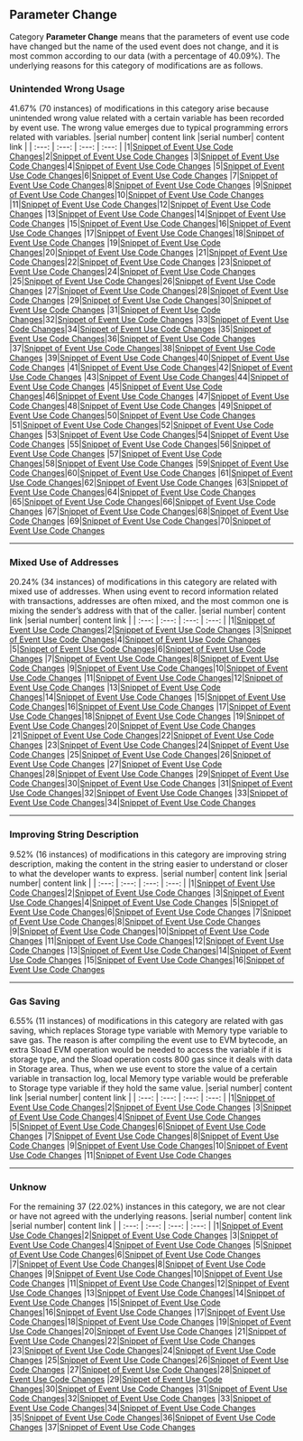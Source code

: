 ## Parameter Change
Category **Parameter Change** means that the parameters of event use code have changed but the name of the used event does not change, and it is most common according to our data (with a percentage of 40.09\%). The underlying reasons for this category of modifications are as follows.

### Unintended Wrong Usage
41.67\% (70 instances) of modifications in this category arise because unintended wrong value related with a certain variable has been recorded by event use. The wrong value emerges due to typical programming errors related with variables.
|serial number|  content link  |serial number|  content link  |
|    :---:    |      :---:     |    :---:    |      :---:     |
|1|[Snippet of Event Use Code Changes](https://SolEventStudy01.github.io/Solidity-Event-Study/Event-Evolution/Parameter_Change/Unintended%20Wrong%20Usage/1.html)|2|[Snippet of Event Use Code Changes](https://SolEventStudy01.github.io/Solidity-Event-Study/Event-Evolution/Parameter_Change/Unintended%20Wrong%20Usage/2.html)
|3|[Snippet of Event Use Code Changes](https://SolEventStudy01.github.io/Solidity-Event-Study/Event-Evolution/Parameter_Change/Unintended%20Wrong%20Usage/3.html)|4|[Snippet of Event Use Code Changes](https://SolEventStudy01.github.io/Solidity-Event-Study/Event-Evolution/Parameter_Change/Unintended%20Wrong%20Usage/4.html)
|5|[Snippet of Event Use Code Changes](https://SolEventStudy01.github.io/Solidity-Event-Study/Event-Evolution/Parameter_Change/Unintended%20Wrong%20Usage/5.html)|6|[Snippet of Event Use Code Changes](https://SolEventStudy01.github.io/Solidity-Event-Study/Event-Evolution/Parameter_Change/Unintended%20Wrong%20Usage/6.html)
|7|[Snippet of Event Use Code Changes](https://SolEventStudy01.github.io/Solidity-Event-Study/Event-Evolution/Parameter_Change/Unintended%20Wrong%20Usage/7.html)|8|[Snippet of Event Use Code Changes](https://SolEventStudy01.github.io/Solidity-Event-Study/Event-Evolution/Parameter_Change/Unintended%20Wrong%20Usage/8.html)
|9|[Snippet of Event Use Code Changes](https://SolEventStudy01.github.io/Solidity-Event-Study/Event-Evolution/Parameter_Change/Unintended%20Wrong%20Usage/9.html)|10|[Snippet of Event Use Code Changes](https://SolEventStudy01.github.io/Solidity-Event-Study/Event-Evolution/Parameter_Change/Unintended%20Wrong%20Usage/10.html)
|11|[Snippet of Event Use Code Changes](https://SolEventStudy01.github.io/Solidity-Event-Study/Event-Evolution/Parameter_Change/Unintended%20Wrong%20Usage/11.html)|12|[Snippet of Event Use Code Changes](https://SolEventStudy01.github.io/Solidity-Event-Study/Event-Evolution/Parameter_Change/Unintended%20Wrong%20Usage/12.html)
|13|[Snippet of Event Use Code Changes](https://SolEventStudy01.github.io/Solidity-Event-Study/Event-Evolution/Parameter_Change/Unintended%20Wrong%20Usage/13.html)|14|[Snippet of Event Use Code Changes](https://SolEventStudy01.github.io/Solidity-Event-Study/Event-Evolution/Parameter_Change/Unintended%20Wrong%20Usage/14.html)
|15|[Snippet of Event Use Code Changes](https://SolEventStudy01.github.io/Solidity-Event-Study/Event-Evolution/Parameter_Change/Unintended%20Wrong%20Usage/15.html)|16|[Snippet of Event Use Code Changes](https://SolEventStudy01.github.io/Solidity-Event-Study/Event-Evolution/Parameter_Change/Unintended%20Wrong%20Usage/16.html)
|17|[Snippet of Event Use Code Changes](https://SolEventStudy01.github.io/Solidity-Event-Study/Event-Evolution/Parameter_Change/Unintended%20Wrong%20Usage/17.html)|18|[Snippet of Event Use Code Changes](https://SolEventStudy01.github.io/Solidity-Event-Study/Event-Evolution/Parameter_Change/Unintended%20Wrong%20Usage/18.html)
|19|[Snippet of Event Use Code Changes](https://SolEventStudy01.github.io/Solidity-Event-Study/Event-Evolution/Parameter_Change/Unintended%20Wrong%20Usage/19.html)|20|[Snippet of Event Use Code Changes](https://SolEventStudy01.github.io/Solidity-Event-Study/Event-Evolution/Parameter_Change/Unintended%20Wrong%20Usage/20.html)
|21|[Snippet of Event Use Code Changes](https://SolEventStudy01.github.io/Solidity-Event-Study/Event-Evolution/Parameter_Change/Unintended%20Wrong%20Usage/21.html)|22|[Snippet of Event Use Code Changes](https://SolEventStudy01.github.io/Solidity-Event-Study/Event-Evolution/Parameter_Change/Unintended%20Wrong%20Usage/22.html)
|23|[Snippet of Event Use Code Changes](https://SolEventStudy01.github.io/Solidity-Event-Study/Event-Evolution/Parameter_Change/Unintended%20Wrong%20Usage/23.html)|24|[Snippet of Event Use Code Changes](https://SolEventStudy01.github.io/Solidity-Event-Study/Event-Evolution/Parameter_Change/Unintended%20Wrong%20Usage/24.html)
|25|[Snippet of Event Use Code Changes](https://SolEventStudy01.github.io/Solidity-Event-Study/Event-Evolution/Parameter_Change/Unintended%20Wrong%20Usage/25.html)|26|[Snippet of Event Use Code Changes](https://SolEventStudy01.github.io/Solidity-Event-Study/Event-Evolution/Parameter_Change/Unintended%20Wrong%20Usage/26.html)
|27|[Snippet of Event Use Code Changes](https://SolEventStudy01.github.io/Solidity-Event-Study/Event-Evolution/Parameter_Change/Unintended%20Wrong%20Usage/27.html)|28|[Snippet of Event Use Code Changes](https://SolEventStudy01.github.io/Solidity-Event-Study/Event-Evolution/Parameter_Change/Unintended%20Wrong%20Usage/28.html)
|29|[Snippet of Event Use Code Changes](https://SolEventStudy01.github.io/Solidity-Event-Study/Event-Evolution/Parameter_Change/Unintended%20Wrong%20Usage/29.html)|30|[Snippet of Event Use Code Changes](https://SolEventStudy01.github.io/Solidity-Event-Study/Event-Evolution/Parameter_Change/Unintended%20Wrong%20Usage/30.html)
|31|[Snippet of Event Use Code Changes](https://SolEventStudy01.github.io/Solidity-Event-Study/Event-Evolution/Parameter_Change/Unintended%20Wrong%20Usage/31.html)|32|[Snippet of Event Use Code Changes](https://SolEventStudy01.github.io/Solidity-Event-Study/Event-Evolution/Parameter_Change/Unintended%20Wrong%20Usage/32.html)
|33|[Snippet of Event Use Code Changes](https://SolEventStudy01.github.io/Solidity-Event-Study/Event-Evolution/Parameter_Change/Unintended%20Wrong%20Usage/33.html)|34|[Snippet of Event Use Code Changes](https://SolEventStudy01.github.io/Solidity-Event-Study/Event-Evolution/Parameter_Change/Unintended%20Wrong%20Usage/34.html)
|35|[Snippet of Event Use Code Changes](https://SolEventStudy01.github.io/Solidity-Event-Study/Event-Evolution/Parameter_Change/Unintended%20Wrong%20Usage/35.html)|36|[Snippet of Event Use Code Changes](https://SolEventStudy01.github.io/Solidity-Event-Study/Event-Evolution/Parameter_Change/Unintended%20Wrong%20Usage/36.html)
|37|[Snippet of Event Use Code Changes](https://SolEventStudy01.github.io/Solidity-Event-Study/Event-Evolution/Parameter_Change/Unintended%20Wrong%20Usage/37.html)|38|[Snippet of Event Use Code Changes](https://SolEventStudy01.github.io/Solidity-Event-Study/Event-Evolution/Parameter_Change/Unintended%20Wrong%20Usage/38.html)
|39|[Snippet of Event Use Code Changes](https://SolEventStudy01.github.io/Solidity-Event-Study/Event-Evolution/Parameter_Change/Unintended%20Wrong%20Usage/39.html)|40|[Snippet of Event Use Code Changes](https://SolEventStudy01.github.io/Solidity-Event-Study/Event-Evolution/Parameter_Change/Unintended%20Wrong%20Usage/40.html)
|41|[Snippet of Event Use Code Changes](https://SolEventStudy01.github.io/Solidity-Event-Study/Event-Evolution/Parameter_Change/Unintended%20Wrong%20Usage/41.html)|42|[Snippet of Event Use Code Changes](https://SolEventStudy01.github.io/Solidity-Event-Study/Event-Evolution/Parameter_Change/Unintended%20Wrong%20Usage/42.html)
|43|[Snippet of Event Use Code Changes](https://SolEventStudy01.github.io/Solidity-Event-Study/Event-Evolution/Parameter_Change/Unintended%20Wrong%20Usage/43.html)|44|[Snippet of Event Use Code Changes](https://SolEventStudy01.github.io/Solidity-Event-Study/Event-Evolution/Parameter_Change/Unintended%20Wrong%20Usage/44.html)
|45|[Snippet of Event Use Code Changes](https://SolEventStudy01.github.io/Solidity-Event-Study/Event-Evolution/Parameter_Change/Unintended%20Wrong%20Usage/45.html)|46|[Snippet of Event Use Code Changes](https://SolEventStudy01.github.io/Solidity-Event-Study/Event-Evolution/Parameter_Change/Unintended%20Wrong%20Usage/46.html)
|47|[Snippet of Event Use Code Changes](https://SolEventStudy01.github.io/Solidity-Event-Study/Event-Evolution/Parameter_Change/Unintended%20Wrong%20Usage/47.html)|48|[Snippet of Event Use Code Changes](https://SolEventStudy01.github.io/Solidity-Event-Study/Event-Evolution/Parameter_Change/Unintended%20Wrong%20Usage/48.html)
|49|[Snippet of Event Use Code Changes](https://SolEventStudy01.github.io/Solidity-Event-Study/Event-Evolution/Parameter_Change/Unintended%20Wrong%20Usage/49.html)|50|[Snippet of Event Use Code Changes](https://SolEventStudy01.github.io/Solidity-Event-Study/Event-Evolution/Parameter_Change/Unintended%20Wrong%20Usage/50.html)
|51|[Snippet of Event Use Code Changes](https://SolEventStudy01.github.io/Solidity-Event-Study/Event-Evolution/Parameter_Change/Unintended%20Wrong%20Usage/51.html)|52|[Snippet of Event Use Code Changes](https://SolEventStudy01.github.io/Solidity-Event-Study/Event-Evolution/Parameter_Change/Unintended%20Wrong%20Usage/52.html)
|53|[Snippet of Event Use Code Changes](https://SolEventStudy01.github.io/Solidity-Event-Study/Event-Evolution/Parameter_Change/Unintended%20Wrong%20Usage/53.html)|54|[Snippet of Event Use Code Changes](https://SolEventStudy01.github.io/Solidity-Event-Study/Event-Evolution/Parameter_Change/Unintended%20Wrong%20Usage/54.html)
|55|[Snippet of Event Use Code Changes](https://SolEventStudy01.github.io/Solidity-Event-Study/Event-Evolution/Parameter_Change/Unintended%20Wrong%20Usage/55.html)|56|[Snippet of Event Use Code Changes](https://SolEventStudy01.github.io/Solidity-Event-Study/Event-Evolution/Parameter_Change/Unintended%20Wrong%20Usage/56.html)
|57|[Snippet of Event Use Code Changes](https://SolEventStudy01.github.io/Solidity-Event-Study/Event-Evolution/Parameter_Change/Unintended%20Wrong%20Usage/57.html)|58|[Snippet of Event Use Code Changes](https://SolEventStudy01.github.io/Solidity-Event-Study/Event-Evolution/Parameter_Change/Unintended%20Wrong%20Usage/58.html)
|59|[Snippet of Event Use Code Changes](https://SolEventStudy01.github.io/Solidity-Event-Study/Event-Evolution/Parameter_Change/Unintended%20Wrong%20Usage/59.html)|60|[Snippet of Event Use Code Changes](https://SolEventStudy01.github.io/Solidity-Event-Study/Event-Evolution/Parameter_Change/Unintended%20Wrong%20Usage/60.html)
|61|[Snippet of Event Use Code Changes](https://SolEventStudy01.github.io/Solidity-Event-Study/Event-Evolution/Parameter_Change/Unintended%20Wrong%20Usage/61.html)|62|[Snippet of Event Use Code Changes](https://SolEventStudy01.github.io/Solidity-Event-Study/Event-Evolution/Parameter_Change/Unintended%20Wrong%20Usage/62.html)
|63|[Snippet of Event Use Code Changes](https://SolEventStudy01.github.io/Solidity-Event-Study/Event-Evolution/Parameter_Change/Unintended%20Wrong%20Usage/63.html)|64|[Snippet of Event Use Code Changes](https://SolEventStudy01.github.io/Solidity-Event-Study/Event-Evolution/Parameter_Change/Unintended%20Wrong%20Usage/64.html)
|65|[Snippet of Event Use Code Changes](https://SolEventStudy01.github.io/Solidity-Event-Study/Event-Evolution/Parameter_Change/Unintended%20Wrong%20Usage/65.html)|66|[Snippet of Event Use Code Changes](https://SolEventStudy01.github.io/Solidity-Event-Study/Event-Evolution/Parameter_Change/Unintended%20Wrong%20Usage/66.html)
|67|[Snippet of Event Use Code Changes](https://SolEventStudy01.github.io/Solidity-Event-Study/Event-Evolution/Parameter_Change/Unintended%20Wrong%20Usage/67.html)|68|[Snippet of Event Use Code Changes](https://SolEventStudy01.github.io/Solidity-Event-Study/Event-Evolution/Parameter_Change/Unintended%20Wrong%20Usage/68.html)
|69|[Snippet of Event Use Code Changes](https://SolEventStudy01.github.io/Solidity-Event-Study/Event-Evolution/Parameter_Change/Unintended%20Wrong%20Usage/69.html)|70|[Snippet of Event Use Code Changes](https://SolEventStudy01.github.io/Solidity-Event-Study/Event-Evolution/Parameter_Change/Unintended%20Wrong%20Usage/70.html)
****
### Mixed Use of Addresses
20.24\% (34 instances) of modifications in this category are related with mixed use of addresses. When using event to record information related with transactions, addresses are often mixed, and the most common one is mixing the sender’s address with that of the caller.
|serial number|  content link  |serial number|  content link  |
|    :---:    |      :---:     |    :---:    |      :---:     |
|1|[Snippet of Event Use Code Changes](https://SolEventStudy01.github.io/Solidity-Event-Study/Event-Evolution/Parameter_Change/Mixed%20Use%20of%20Addresses/1.html)|2|[Snippet of Event Use Code Changes](https://SolEventStudy01.github.io/Solidity-Event-Study/Event-Evolution/Parameter_Change/Mixed%20Use%20of%20Addresses/2.html)
|3|[Snippet of Event Use Code Changes](https://SolEventStudy01.github.io/Solidity-Event-Study/Event-Evolution/Parameter_Change/Mixed%20Use%20of%20Addresses/3.html)|4|[Snippet of Event Use Code Changes](https://SolEventStudy01.github.io/Solidity-Event-Study/Event-Evolution/Parameter_Change/Mixed%20Use%20of%20Addresses/4.html)
|5|[Snippet of Event Use Code Changes](https://SolEventStudy01.github.io/Solidity-Event-Study/Event-Evolution/Parameter_Change/Mixed%20Use%20of%20Addresses/5.html)|6|[Snippet of Event Use Code Changes](https://SolEventStudy01.github.io/Solidity-Event-Study/Event-Evolution/Parameter_Change/Mixed%20Use%20of%20Addresses/6.html)
|7|[Snippet of Event Use Code Changes](https://SolEventStudy01.github.io/Solidity-Event-Study/Event-Evolution/Parameter_Change/Mixed%20Use%20of%20Addresses/7.html)|8|[Snippet of Event Use Code Changes](https://SolEventStudy01.github.io/Solidity-Event-Study/Event-Evolution/Parameter_Change/Mixed%20Use%20of%20Addresses/8.html)
|9|[Snippet of Event Use Code Changes](https://SolEventStudy01.github.io/Solidity-Event-Study/Event-Evolution/Parameter_Change/Mixed%20Use%20of%20Addresses/9.html)|10|[Snippet of Event Use Code Changes](https://SolEventStudy01.github.io/Solidity-Event-Study/Event-Evolution/Parameter_Change/Mixed%20Use%20of%20Addresses/10.html)
|11|[Snippet of Event Use Code Changes](https://SolEventStudy01.github.io/Solidity-Event-Study/Event-Evolution/Parameter_Change/Mixed%20Use%20of%20Addresses/11.html)|12|[Snippet of Event Use Code Changes](https://SolEventStudy01.github.io/Solidity-Event-Study/Event-Evolution/Parameter_Change/Mixed%20Use%20of%20Addresses/12.html)
|13|[Snippet of Event Use Code Changes](https://SolEventStudy01.github.io/Solidity-Event-Study/Event-Evolution/Parameter_Change/Mixed%20Use%20of%20Addresses/13.html)|14|[Snippet of Event Use Code Changes](https://SolEventStudy01.github.io/Solidity-Event-Study/Event-Evolution/Parameter_Change/Mixed%20Use%20of%20Addresses/14.html)
|15|[Snippet of Event Use Code Changes](https://SolEventStudy01.github.io/Solidity-Event-Study/Event-Evolution/Parameter_Change/Mixed%20Use%20of%20Addresses/15.html)|16|[Snippet of Event Use Code Changes](https://SolEventStudy01.github.io/Solidity-Event-Study/Event-Evolution/Parameter_Change/Mixed%20Use%20of%20Addresses/16.html)
|17|[Snippet of Event Use Code Changes](https://SolEventStudy01.github.io/Solidity-Event-Study/Event-Evolution/Parameter_Change/Mixed%20Use%20of%20Addresses/17.html)|18|[Snippet of Event Use Code Changes](https://SolEventStudy01.github.io/Solidity-Event-Study/Event-Evolution/Parameter_Change/Mixed%20Use%20of%20Addresses/18.html)
|19|[Snippet of Event Use Code Changes](https://SolEventStudy01.github.io/Solidity-Event-Study/Event-Evolution/Parameter_Change/Mixed%20Use%20of%20Addresses/19.html)|20|[Snippet of Event Use Code Changes](https://SolEventStudy01.github.io/Solidity-Event-Study/Event-Evolution/Parameter_Change/Mixed%20Use%20of%20Addresses/20.html)
|21|[Snippet of Event Use Code Changes](https://SolEventStudy01.github.io/Solidity-Event-Study/Event-Evolution/Parameter_Change/Mixed%20Use%20of%20Addresses/21.html)|22|[Snippet of Event Use Code Changes](https://SolEventStudy01.github.io/Solidity-Event-Study/Event-Evolution/Parameter_Change/Mixed%20Use%20of%20Addresses/22.html)
|23|[Snippet of Event Use Code Changes](https://SolEventStudy01.github.io/Solidity-Event-Study/Event-Evolution/Parameter_Change/Mixed%20Use%20of%20Addresses/23.html)|24|[Snippet of Event Use Code Changes](https://SolEventStudy01.github.io/Solidity-Event-Study/Event-Evolution/Parameter_Change/Mixed%20Use%20of%20Addresses/24.html)
|25|[Snippet of Event Use Code Changes](https://SolEventStudy01.github.io/Solidity-Event-Study/Event-Evolution/Parameter_Change/Mixed%20Use%20of%20Addresses/25.html)|26|[Snippet of Event Use Code Changes](https://SolEventStudy01.github.io/Solidity-Event-Study/Event-Evolution/Parameter_Change/Mixed%20Use%20of%20Addresses/26.html)
|27|[Snippet of Event Use Code Changes](https://SolEventStudy01.github.io/Solidity-Event-Study/Event-Evolution/Parameter_Change/Mixed%20Use%20of%20Addresses/27.html)|28|[Snippet of Event Use Code Changes](https://SolEventStudy01.github.io/Solidity-Event-Study/Event-Evolution/Parameter_Change/Mixed%20Use%20of%20Addresses/28.html)
|29|[Snippet of Event Use Code Changes](https://SolEventStudy01.github.io/Solidity-Event-Study/Event-Evolution/Parameter_Change/Mixed%20Use%20of%20Addresses/29.html)|30|[Snippet of Event Use Code Changes](https://SolEventStudy01.github.io/Solidity-Event-Study/Event-Evolution/Parameter_Change/Mixed%20Use%20of%20Addresses/30.html)
|31|[Snippet of Event Use Code Changes](https://SolEventStudy01.github.io/Solidity-Event-Study/Event-Evolution/Parameter_Change/Mixed%20Use%20of%20Addresses/31.html)|32|[Snippet of Event Use Code Changes](https://SolEventStudy01.github.io/Solidity-Event-Study/Event-Evolution/Parameter_Change/Mixed%20Use%20of%20Addresses/32.html)
|33|[Snippet of Event Use Code Changes](https://SolEventStudy01.github.io/Solidity-Event-Study/Event-Evolution/Parameter_Change/Mixed%20Use%20of%20Addresses/33.html)|34|[Snippet of Event Use Code Changes](https://SolEventStudy01.github.io/Solidity-Event-Study/Event-Evolution/Parameter_Change/Mixed%20Use%20of%20Addresses/34.html)
****
### Improving String Description
9.52\% (16 instances) of modifications in this category are improving string description, making the content in the string easier to understand or closer
to what the developer wants to express. 
|serial number|  content link  |serial number|  content link  |
|    :---:    |      :---:     |    :---:    |      :---:     |
|1|[Snippet of Event Use Code Changes](https://SolEventStudy01.github.io/Solidity-Event-Study/Event-Evolution/Parameter_Change/Improving%20String%20Description/1.html)|2|[Snippet of Event Use Code Changes](https://SolEventStudy01.github.io/Solidity-Event-Study/Event-Evolution/Parameter_Change/Improving%20String%20Description/2.html)
|3|[Snippet of Event Use Code Changes](https://SolEventStudy01.github.io/Solidity-Event-Study/Event-Evolution/Parameter_Change/Improving%20String%20Description/3.html)|4|[Snippet of Event Use Code Changes](https://SolEventStudy01.github.io/Solidity-Event-Study/Event-Evolution/Parameter_Change/Improving%20String%20Description/4.html)
|5|[Snippet of Event Use Code Changes](https://SolEventStudy01.github.io/Solidity-Event-Study/Event-Evolution/Parameter_Change/Improving%20String%20Description/5.html)|6|[Snippet of Event Use Code Changes](https://SolEventStudy01.github.io/Solidity-Event-Study/Event-Evolution/Parameter_Change/Improving%20String%20Description/6.html)
|7|[Snippet of Event Use Code Changes](https://SolEventStudy01.github.io/Solidity-Event-Study/Event-Evolution/Parameter_Change/Improving%20String%20Description/7.html)|8|[Snippet of Event Use Code Changes](https://SolEventStudy01.github.io/Solidity-Event-Study/Event-Evolution/Parameter_Change/Improving%20String%20Description/8.html)
|9|[Snippet of Event Use Code Changes](https://SolEventStudy01.github.io/Solidity-Event-Study/Event-Evolution/Parameter_Change/Improving%20String%20Description/9.html)|10|[Snippet of Event Use Code Changes](https://SolEventStudy01.github.io/Solidity-Event-Study/Event-Evolution/Parameter_Change/Improving%20String%20Description/10.html)
|11|[Snippet of Event Use Code Changes](https://SolEventStudy01.github.io/Solidity-Event-Study/Event-Evolution/Parameter_Change/Improving%20String%20Description/11.html)|12|[Snippet of Event Use Code Changes](https://SolEventStudy01.github.io/Solidity-Event-Study/Event-Evolution/Parameter_Change/Improving%20String%20Description/12.html)
|13|[Snippet of Event Use Code Changes](https://SolEventStudy01.github.io/Solidity-Event-Study/Event-Evolution/Parameter_Change/Improving%20String%20Description/13.html)|14|[Snippet of Event Use Code Changes](https://SolEventStudy01.github.io/Solidity-Event-Study/Event-Evolution/Parameter_Change/Improving%20String%20Description/14.html)
|15|[Snippet of Event Use Code Changes](https://SolEventStudy01.github.io/Solidity-Event-Study/Event-Evolution/Parameter_Change/Improving%20String%20Description/15.html)|16|[Snippet of Event Use Code Changes](https://SolEventStudy01.github.io/Solidity-Event-Study/Event-Evolution/Parameter_Change/Improving%20String%20Description/16.html)
****
### Gas Saving
6.55\% (11 instances) of modifications in this category are related with gas saving, which replaces Storage type variable with Memory type variable to save
gas. The reason is after compiling the event use to EVM bytecode, an extra Sload EVM operation would be needed to access the variable if it is storage type, and the Sload operation costs 800 gas since it deals with data in Storage area. Thus, when we use event to store the value of a certain variable in transaction log, local Memory type variable would be preferable to Storage type variable if they hold the same value. 
|serial number|  content link  |serial number|  content link  |
|    :---:    |      :---:     |    :---:    |      :---:     |
|1|[Snippet of Event Use Code Changes](https://SolEventStudy01.github.io/Solidity-Event-Study/Event-Evolution/Parameter_Change/Gas%20Saving/1.html)|2|[Snippet of Event Use Code Changes](https://SolEventStudy01.github.io/Solidity-Event-Study/Event-Evolution/Parameter_Change/Gas%20Saving/2.html)
|3|[Snippet of Event Use Code Changes](https://SolEventStudy01.github.io/Solidity-Event-Study/Event-Evolution/Parameter_Change/Gas%20Saving/3.html)|4|[Snippet of Event Use Code Changes](https://SolEventStudy01.github.io/Solidity-Event-Study/Event-Evolution/Parameter_Change/Gas%20Saving/4.html)
|5|[Snippet of Event Use Code Changes](https://SolEventStudy01.github.io/Solidity-Event-Study/Event-Evolution/Parameter_Change/Gas%20Saving/5.html)|6|[Snippet of Event Use Code Changes](https://SolEventStudy01.github.io/Solidity-Event-Study/Event-Evolution/Parameter_Change/Gas%20Saving/6.html)
|7|[Snippet of Event Use Code Changes](https://SolEventStudy01.github.io/Solidity-Event-Study/Event-Evolution/Parameter_Change/Gas%20Saving/7.html)|8|[Snippet of Event Use Code Changes](https://SolEventStudy01.github.io/Solidity-Event-Study/Event-Evolution/Parameter_Change/Gas%20Saving/8.html)
|9|[Snippet of Event Use Code Changes](https://SolEventStudy01.github.io/Solidity-Event-Study/Event-Evolution/Parameter_Change/Gas%20Saving/9.html)|10|[Snippet of Event Use Code Changes](https://SolEventStudy01.github.io/Solidity-Event-Study/Event-Evolution/Parameter_Change/Gas%20Saving/10.html)
|11|[Snippet of Event Use Code Changes](https://SolEventStudy01.github.io/Solidity-Event-Study/Event-Evolution/Parameter_Change/Gas%20Saving/11.html)
****
### Unknow
For the remaining 37 (22.02\%) instances in this category, we are not clear or have not agreed with the underlying reasons. 
|serial number|  content link  |serial number|  content link  |
|    :---:    |      :---:     |    :---:    |      :---:     |
|1|[Snippet of Event Use Code Changes](https://SolEventStudy01.github.io/Solidity-Event-Study/Event-Evolution/Parameter_Change/Unknow/1.html)|2|[Snippet of Event Use Code Changes](https://SolEventStudy01.github.io/Solidity-Event-Study/Event-Evolution/Parameter_Change/Unknow/2.html)
|3|[Snippet of Event Use Code Changes](https://SolEventStudy01.github.io/Solidity-Event-Study/Event-Evolution/Parameter_Change/Unknow/3.html)|4|[Snippet of Event Use Code Changes](https://SolEventStudy01.github.io/Solidity-Event-Study/Event-Evolution/Parameter_Change/Unknow/4.html)
|5|[Snippet of Event Use Code Changes](https://SolEventStudy01.github.io/Solidity-Event-Study/Event-Evolution/Parameter_Change/Unknow/5.html)|6|[Snippet of Event Use Code Changes](https://SolEventStudy01.github.io/Solidity-Event-Study/Event-Evolution/Parameter_Change/Unknow/6.html)
|7|[Snippet of Event Use Code Changes](https://SolEventStudy01.github.io/Solidity-Event-Study/Event-Evolution/Parameter_Change/Unknow/7.html)|8|[Snippet of Event Use Code Changes](https://SolEventStudy01.github.io/Solidity-Event-Study/Event-Evolution/Parameter_Change/Unknow/8.html)
|9|[Snippet of Event Use Code Changes](https://SolEventStudy01.github.io/Solidity-Event-Study/Event-Evolution/Parameter_Change/Unknow/9.html)|10|[Snippet of Event Use Code Changes](https://SolEventStudy01.github.io/Solidity-Event-Study/Event-Evolution/Parameter_Change/Unknow/10.html)
|11|[Snippet of Event Use Code Changes](https://SolEventStudy01.github.io/Solidity-Event-Study/Event-Evolution/Parameter_Change/Unknow/11.html)|12|[Snippet of Event Use Code Changes](https://SolEventStudy01.github.io/Solidity-Event-Study/Event-Evolution/Parameter_Change/Unknow/12.html)
|13|[Snippet of Event Use Code Changes](https://SolEventStudy01.github.io/Solidity-Event-Study/Event-Evolution/Parameter_Change/Unknow/13.html)|14|[Snippet of Event Use Code Changes](https://SolEventStudy01.github.io/Solidity-Event-Study/Event-Evolution/Parameter_Change/Unknow/14.html)
|15|[Snippet of Event Use Code Changes](https://SolEventStudy01.github.io/Solidity-Event-Study/Event-Evolution/Parameter_Change/Unknow/15.html)|16|[Snippet of Event Use Code Changes](https://SolEventStudy01.github.io/Solidity-Event-Study/Event-Evolution/Parameter_Change/Unknow/16.html)
|17|[Snippet of Event Use Code Changes](https://SolEventStudy01.github.io/Solidity-Event-Study/Event-Evolution/Parameter_Change/Unknow/17.html)|18|[Snippet of Event Use Code Changes](https://SolEventStudy01.github.io/Solidity-Event-Study/Event-Evolution/Parameter_Change/Unknow/18.html)
|19|[Snippet of Event Use Code Changes](https://SolEventStudy01.github.io/Solidity-Event-Study/Event-Evolution/Parameter_Change/Unknow/19.html)|20|[Snippet of Event Use Code Changes](https://SolEventStudy01.github.io/Solidity-Event-Study/Event-Evolution/Parameter_Change/Unknow/20.html)
|21|[Snippet of Event Use Code Changes](https://SolEventStudy01.github.io/Solidity-Event-Study/Event-Evolution/Parameter_Change/Unknow/21.html)|22|[Snippet of Event Use Code Changes](https://SolEventStudy01.github.io/Solidity-Event-Study/Event-Evolution/Parameter_Change/Unknow/22.html)
|23|[Snippet of Event Use Code Changes](https://SolEventStudy01.github.io/Solidity-Event-Study/Event-Evolution/Parameter_Change/Unknow/23.html)|24|[Snippet of Event Use Code Changes](https://SolEventStudy01.github.io/Solidity-Event-Study/Event-Evolution/Parameter_Change/Unknow/24.html)
|25|[Snippet of Event Use Code Changes](https://SolEventStudy01.github.io/Solidity-Event-Study/Event-Evolution/Parameter_Change/Unknow/25.html)|26|[Snippet of Event Use Code Changes](https://SolEventStudy01.github.io/Solidity-Event-Study/Event-Evolution/Parameter_Change/Unknow/26.html)
|27|[Snippet of Event Use Code Changes](https://SolEventStudy01.github.io/Solidity-Event-Study/Event-Evolution/Parameter_Change/Unknow/27.html)|28|[Snippet of Event Use Code Changes](https://SolEventStudy01.github.io/Solidity-Event-Study/Event-Evolution/Parameter_Change/Unknow/28.html)
|29|[Snippet of Event Use Code Changes](https://SolEventStudy01.github.io/Solidity-Event-Study/Event-Evolution/Parameter_Change/Unknow/29.html)|30|[Snippet of Event Use Code Changes](https://SolEventStudy01.github.io/Solidity-Event-Study/Event-Evolution/Parameter_Change/Unknow/30.html)
|31|[Snippet of Event Use Code Changes](https://SolEventStudy01.github.io/Solidity-Event-Study/Event-Evolution/Parameter_Change/Unknow/31.html)|32|[Snippet of Event Use Code Changes](https://SolEventStudy01.github.io/Solidity-Event-Study/Event-Evolution/Parameter_Change/Unknow/32.html)
|33|[Snippet of Event Use Code Changes](https://SolEventStudy01.github.io/Solidity-Event-Study/Event-Evolution/Parameter_Change/Unknow/33.html)|34|[Snippet of Event Use Code Changes](https://SolEventStudy01.github.io/Solidity-Event-Study/Event-Evolution/Parameter_Change/Unknow/34.html)
|35|[Snippet of Event Use Code Changes](https://SolEventStudy01.github.io/Solidity-Event-Study/Event-Evolution/Parameter_Change/Unknow/35.html)|36|[Snippet of Event Use Code Changes](https://SolEventStudy01.github.io/Solidity-Event-Study/Event-Evolution/Parameter_Change/Unknow/36.html)
|37|[Snippet of Event Use Code Changes](https://SolEventStudy01.github.io/Solidity-Event-Study/Event-Evolution/Parameter_Change/Unknow/37.html)

